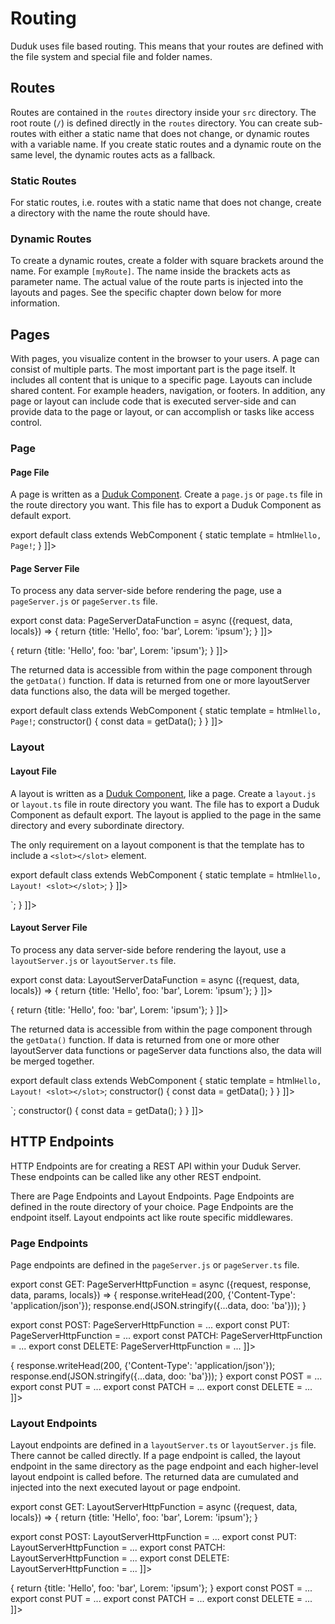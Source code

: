 # Routing

<show-structure for="chapter,procedure" depth="3"/>

Duduk uses file based routing. This means that your routes are defined with the file system and special file and folder names.

## Routes

Routes are contained in the `routes` directory inside your `src` directory. The root route (`/`) is defined directly in the `routes` directory. You can create sub-routes with either a static name that does not change, or dynamic routes with a variable name. If you create static routes and a dynamic route on the same level, the dynamic routes acts as a fallback.

### Static Routes

For static routes, i.e. routes with a static name that does not change, create a directory with the name the route should have.

### Dynamic Routes

To create a dynamic routes, create a folder with square brackets around the name. For example `[myRoute]`. The name inside the brackets acts as parameter name. The actual value of the route parts is injected into the layouts and pages. See the specific chapter down below for more information.

## Pages

With pages, you visualize content in the browser to your users. A page can consist of multiple parts. The most important part is the page itself. It includes all content that is unique to a specific page. Layouts can include shared content. For example headers, navigation, or footers. In addition, any page or layout can include code that is executed server-side and can provide data to the page or layout, or can accomplish or tasks like access control.

### Page

#### Page File

A page is written as a [Duduk Component](duduk-components.md). Create a `page.js` or `page.ts` file in the route directory you want. This file has to export a Duduk Component as default export.

<tabs group="script">
<tab title="page.ts" group-key="typescript" id="page.ts">
<code-block lang="typescript">
<![CDATA[
import {html, WebComponent} from "@duduk/components";

export default class extends WebComponent {
    static template = html`Hello, Page!`;
}
]]>
</code-block>
</tab>
<tab title="page.js" group-key="javascript" id="page.js">
<code-block lang="javascript">
<![CDATA[
import {html, WebComponent} from "@duduk/components";

export default class extends WebComponent {
    static template = html`Hello, Page!`;
}
]]>
</code-block>
</tab>
</tabs>

#### Page Server File

To process any data server-side before rendering the page, use a `pageServer.js` or `pageServer.ts` file.

<tabs group="script">
<tab title="pageServer.ts" group-key="typescript" id="pageServer.ts">
<code-block lang="typescript">
<![CDATA[
import type {[[[PageServerDataFunction|server-types.md#pageserverdatafunction]]]} from "@duduk/server";

export const data: PageServerDataFunction = async ({request, data, locals}) => {
    return {title: 'Hello', foo: 'bar', Lorem: 'ipsum'};
}
]]>
</code-block>
</tab>
<tab title="pageServer.js" group-key="javascript" id="pageServer.js">
<code-block lang="javascript">
<![CDATA[
/** @type {import('@duduk/server').[[[PageServerDataFunction|server-types.md#pageserverdatafunction]]]} */
export const data = async ({request, data, locals}) => {
    return {title: 'Hello', foo: 'bar', Lorem: 'ipsum'};
}
]]>
</code-block>
</tab>
</tabs>

The returned data is accessible from within the page component through the `getData()` function. If data is returned from one or more layoutServer data functions also, the data will be merged together.

<tabs group="script">
<tab title="page.ts" group-key="typescript" id="page.ts-getData-example">
<code-block lang="typescript">
<![CDATA[
import {html, WebComponent} from "@duduk/components";
import {getData} from "@duduk/server";

export default class extends WebComponent {
    static template = html`Hello, Page!`;
    constructor() {
        const data = getData<T>();
    }
}
]]>
</code-block>
</tab>
<tab title="page.js" group-key="javascript" id="page.js-getData-example">
<code-block lang="javascript">
<![CDATA[
import {html, WebComponent} from "@duduk/components";
import {getData} from "@duduk/server";

export default class extends WebComponent {
    static template = html`Hello, Page!`;
    constructor() {
        const data = getData();
    }
}
]]>
</code-block>
</tab>
</tabs>

### Layout

#### Layout File

A layout is written as a [Duduk Component](duduk-components.md), like a page. Create a `layout.js` or `layout.ts` file in route directory you want. The file has to export a Duduk Component as default export. The layout is applied to the page in the same directory and every subordinate directory.

The only requirement on a layout component is that the template has to include a `<slot></slot>` element.

<tabs group="script">
<tab title="layout.ts" group-key="typescript" id="layout.ts">
<code-block lang="typescript">
<![CDATA[
import {html, WebComponent} from "@duduk/components";

export default class extends WebComponent {
    static template = html`Hello, Layout! <slot></slot>`;
}
]]>
</code-block>
</tab>
<tab title="layout.js" group-key="javascript" id="layout.js">
<code-block lang="javascript">
<![CDATA[
import {html, WebComponent} from "@duduk/components";

export default class extends WebComponent {
    static template = html`Hello, Layout! <slot></slot>`;
}
]]>
</code-block>
</tab>
</tabs>

#### Layout Server File

To process any data server-side before rendering the layout, use a `layoutServer.js` or `layoutServer.ts` file.

<tabs group="script">
<tab title="layoutServer.ts" group-key="typescript" id="layoutServer.ts">
<code-block lang="typescript">
<![CDATA[
import type {[[[LayoutServerDataFunction|server-types.md#layoutserverdatafunction]]]} from "@duduk/server";

export const data: LayoutServerDataFunction = async ({request, data, locals}) => {
    return {title: 'Hello', foo: 'bar', Lorem: 'ipsum'};
}
]]>
</code-block>
</tab>
<tab title="layoutServer.js" group-key="javascript" id="layoutServer.js">
<code-block lang="javascript">
<![CDATA[
/** @type {import('@duduk/server').[[[LayoutServerDataFunction|server-types.md#layoutserverdatafunction]]]} */
export const data = async ({request, data, locals}) => {
    return {title: 'Hello', foo: 'bar', Lorem: 'ipsum'};
}
]]>
</code-block>
</tab>
</tabs>

The returned data is accessible from within the page component through the `getData()` function. If data is returned from one or more other layoutServer data functions or pageServer data functions also, the data will be merged together.

<tabs group="script">
<tab title="layout.ts" group-key="typescript" id="layout.ts-getData-example">
<code-block lang="typescript">
<![CDATA[
import {html, WebComponent} from "@duduk/components";
import {getData} from "@duduk/server";

export default class extends WebComponent {
    static template = html`Hello, Layout! <slot></slot>`;
    constructor() {
        const data = getData<T>();
    }
}
]]>
</code-block>
</tab>
<tab title="layout.js" group-key="javascript" id="layout.js-getData-example">
<code-block lang="javascript">
<![CDATA[
import {html, WebComponent} from "@duduk/components";
import {getData} from "@duduk/server";

export default class extends WebComponent {
    static template = html`Hello, Layout! <slot></slot>`;
    constructor() {
        const data = getData();
    }
}
]]>
</code-block>
</tab>
</tabs>

## HTTP Endpoints

HTTP Endpoints are for creating a REST API within your Duduk Server. These endpoints can be called like any other REST endpoint.

There are Page Endpoints and Layout Endpoints. Page Endpoints are defined in the route directory of your choice. Page Endpoints are the endpoint itself. Layout endpoints act like route specific middlewares.

### Page Endpoints

Page endpoints are defined in the `pageServer.js` or `pageServer.ts` file.

<tabs group="script">
<tab title="pageServer.ts" group-key="typescript" id="pageServer.ts-rest">
<code-block lang="typescript">
<![CDATA[
import type {[[[PageServerHttpFunction|server-types.md#pageserverhttpfunction]]]} from "@duduk/server";

export const GET: PageServerHttpFunction = async ({request, response, data, params, locals}) => {
    response.writeHead(200, {'Content-Type': 'application/json'});
    response.end(JSON.stringify({...data, doo: 'ba'}));
}

export const POST: PageServerHttpFunction = ...
export const PUT: PageServerHttpFunction = ...
export const PATCH: PageServerHttpFunction = ...
export const DELETE: PageServerHttpFunction = ...
]]>
</code-block>
</tab>
<tab title="pageServer.js" group-key="javascript" id="pageServer.js-rest">
<code-block lang="javascript">
<![CDATA[
/** @type {import('@duduk/server').[[[PageServerHttpFunction|server-types.md#pageserverhttpfunction]]]} */
export const GET = async ({request, response, data, params, locals}) => {
    response.writeHead(200, {'Content-Type': 'application/json'});
    response.end(JSON.stringify({...data, doo: 'ba'}));
}

export const POST = ...
export const PUT = ...
export const PATCH = ...
export const DELETE = ...
]]>
</code-block>
</tab>
</tabs>


### Layout Endpoints

Layout endpoints are defined in a `layoutServer.ts` or `layoutServer.js` file. There cannot be called directly. If a page endpoint is called, the layout endpoint in the same directory as the page endpoint and each higher-level layout endpoint is called before. The returned data are cumulated and injected into the next executed layout or page endpoint.

<tabs group="script">
<tab title="layoutServer.ts" group-key="typescript" id="layoutServer.ts-rest">
<code-block lang="typescript">
<![CDATA[
import type {[[[LayoutServerHttpFunction|server-types.md#layoutserverhttpfunction]]]} from "@duduk/server";

export const GET: LayoutServerHttpFunction = async ({request, data, locals}) => {
    return {title: 'Hello', foo: 'bar', Lorem: 'ipsum'};
}

export const POST: LayoutServerHttpFunction = ...
export const PUT: LayoutServerHttpFunction = ...
export const PATCH: LayoutServerHttpFunction = ...
export const DELETE: LayoutServerHttpFunction = ...
]]>
</code-block>
</tab>
<tab title="layoutServer.js" group-key="javascript" id="layoutServer.js-rest">
<code-block lang="javascript">
<![CDATA[
/** @type {import('@duduk/server').[[[LayoutServerHttpFunction|server-types.md#layoutserverhttpfunction]]]} */
export const GET = async ({request, data, locals}) => {
    return {title: 'Hello', foo: 'bar', Lorem: 'ipsum'};
}

export const POST = ...
export const PUT = ...
export const PATCH = ...
export const DELETE = ...
]]>
</code-block>
</tab>
</tabs>
